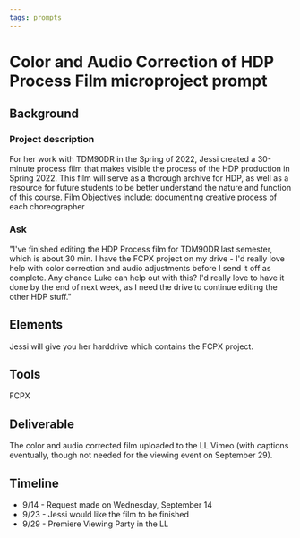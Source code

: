 ```yaml
---
tags: prompts
---
```


# Color and Audio Correction of HDP Process Film microproject prompt

## Background
### Project description
For her work with TDM90DR in the Spring of 2022, Jessi created a 30-minute process film that makes visible the process of the HDP production in Spring 2022. This film will serve as a thorough archive for HDP, as well as a resource for future students to be better understand the nature and function of this course. Film Objectives include: documenting creative process of each choreographer

### Ask
"I've finished editing the HDP Process film for TDM90DR last semester, which is about 30 min. I have the FCPX project on my drive - I'd really love help with color correction and audio adjustments before I send it off as complete. Any chance Luke can help out with this? I'd really love to have it done by the end of next week, as I need the drive to continue editing the other HDP stuff."

## Elements
Jessi will give you her harddrive which contains the FCPX project. 

## Tools
FCPX

## Deliverable
The color and audio corrected film uploaded to the LL Vimeo (with captions eventually, though not needed for the viewing event on September 29).

## Timeline
* 9/14 - Request made on Wednesday, September 14
* 9/23 - Jessi would like the film to be finished
* 9/29 - Premiere Viewing Party in the LL